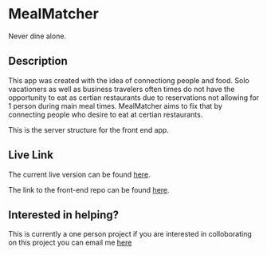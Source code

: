 # MealMatcher

Never dine alone.

## Description
This app was created with the idea of connectiong people and food. Solo vacationers as well as business travelers often times do not have the opportunity to eat as certian restaurants due to reservations not allowing for 1 person during main meal times. MealMatcher aims to fix that by connecting people who desire to eat at certian restaurants.

This is the server structure for the front end app.

## Live Link

The current live version can be found <a href="https://mealmatcher.netlify.com/">here</a>.

The link to the front-end repo can be found <a href="https://github.com/asmengel/mealmatcher-rework-client">here</a>.


## Interested in helping?
This is currently a one person project if you are interested in colloborating on this project you can email me <a href="mailto:anthonymengel1232@gmail.com?Subject=I%20am%20interested%20in%20helping%20with%20Meal%20Matcher" target="_top">here</a>

